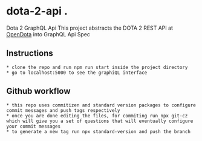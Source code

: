 # dota-2-api .    
Dota 2 GraphQL Api 
This project abstracts the DOTA 2 REST API at [OpenDota](https://docs.opendota.com/) into GraphQL Api Spec   

## Instructions
    * clone the repo and run npm run start inside the project directory
    * go to localhost:5000 to see the graphiQL interface
    
## Github workflow
    * this repo uses commitizen and standard version packages to configure commit messages and push tags respectively
    * once you are done editing the files, for commiting run npx git-cz which will give you a set of questions that will eventually configure your commit messages
    * to generate a new tag run npx standard-version and push the branch     
    
